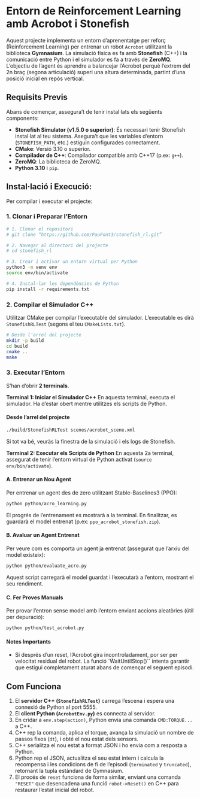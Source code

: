# Entorn de Reinforcement Learning amb Acrobot i Stonefish

Aquest projecte implementa un entorn d’aprenentatge per reforç (Reinforcement Learning) per entrenar un robot `Acrobot` utilitzant la biblioteca **Gymnasium**. 
La simulació física es fa amb **Stonefish** (C++) i la comunicació  entre Python i el simulador es fa a través de **ZeroMQ**. 
L’objectiu de l’agent és aprendre a balancejar l’Acrobot perquè l’extrem del 2n braç (segona articulació) superi una altura determinada, partint d’una posició inicial en repòs vertical. 

## Requisits Previs

Abans de començar, assegura’t de tenir instal·lats els següents components:
- **Stonefish Simulator (v1.5.0 o superior)**: És necessari tenir Stonefish instal·lat al teu sistema. Asegura’t que les variables d’entorn (`STONEFISH_PATH`, etc.) estiguin configurades correctament.
- **CMake**: Versió 3.10 o superior.
- **Compilador de C++**: Compilador compatible amb C++17 (p.ex: `g++`).
- **ZeroMQ**: La biblioteca de ZeroMQ.
- **Python 3.10** i `pip`. 

## Instal·lació i Execució:
Per compilar i executar el projecte:

### 1. Clonar i Preparar l’Entorn
```bash 
# 1. Clonar el repositori 
# git clone “https://github.com/PauFont3/stonefish_rl.git”

# 2. Navegar al directori del projecte 
# cd stonefish_rl

# 3. Crear i activar un entorn virtual per Python 
python3 -m venv env 
source env/bin/activate 

# 4. Instal·lar les dependències de Python 
pip install -r requirements.txt 
```

### 2. Compilar el Simulador C++ 
Utilitzar CMake per compilar l’executable del simulador. L’executable es dirà `StonefishRLTest` (segons el teu `CMakeLists.txt`). 
```bash 
# Desde l’arrel del projecte
mkdir -p build 
cd build 
cmake .. 
make 
```

### 3. Executar l’Entorn 
S’han d’obrir **2 terminals**. 

**Terminal 1: Iniciar el Simulador C++** 
En aquesta terminal, executa el simulador. Ha d’estar obert mentre utilitzes els scripts de Python. 
#### Desde l’arrel del projecte
```bash  
./build/StonefishRLTest scenes/acrobot_scene.xml 
``` 
Si tot va bé, veuràs la finestra de la simulació i els logs de Stonefish. 

**Terminal 2: Executar els Scripts de Python** 
En aquesta 2a terminal, assegurat de tenir l’entorn virtual de Python activat (`source env/bin/activate`). 

#### A. Entrenar un Nou Agent
Per entrenar un agent des de zero utilitzant Stable-Baselines3 (PPO): 
```bash 
python python/acro_learning.py 
``` 

El progrés de l’entrenament es mostrarà a la terminal. En finalitzar, es guardarà el model entrenat (p.ex: `ppo_acrobot_stonefish.zip`). 

#### B. Avaluar un Agent Entrenat 
Per veure com es comporta un agent ja entrenat (assegurat que l’arxiu del model existeix): 
```bash 
python python/evaluate_acro.py 
``` 
Aquest script carregarà el model guardat i l’executarà a l’entorn, mostrant el seu rendiment. 

#### C. Fer Proves Manuals
Per provar l’entron sense model amb l’entorn enviant accions aleatòries (útil per depuració): 
```bash 
python python/test_acrobot.py 
```

#### Notes Importants
- Si després d’un reset, l’Acrobot gira incontroladament, por ser per velocitat residual del robot. La funció `ẀaitUntilStop()`` intenta garantir que estigui completament aturat abans de començar el seguent episodi.





## Com Funciona 
1. El **servidor C++ (`StonefishRLTest`)** carrega l’escena i espera una connexió de Python al port 5555.
2. El **client Python (`AcrobotEnv.py`)** es connecta al servidor.
3. En cridar a `env.step(action)`, Python envia una comanda `CMD:TORQUE...` a C++.
4. C++ rep la comanda, aplica el torque, avança la simulació un nombre de passos fixos (`dt`), i obté el nou estat dels sensors.
5. C++ serialitza el nou estat a format JSON i ho envia com a resposta a Python.
6. Python rep el JSON, actualitza el seu estat intern i calcula la recompensa i les condicions de fi de l’episodi (`terminated` y `truncated`), retornant la tupla estàndard de Gymnasium.
7. El procés de `reset` funciona de forma similar, enviant una comanda `"RESET"` que desencadena una funció `robot->Reset()` en C++ para restaurar l’estat inicial del robot.
